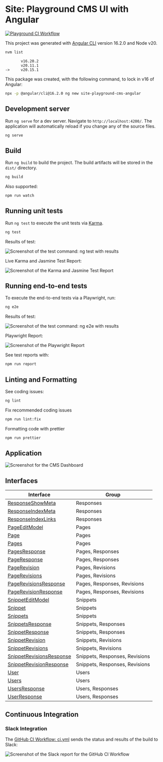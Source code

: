 # Site: Playground CMS UI with Angular

[![Playground CI Workflow](https://github.com/gammamatrix/site-playground-cms-angular/actions/workflows/ci.yml/badge.svg?branch=develop)](.github/workflows/ci.yml)

This project was generated with [Angular CLI](https://github.com/angular/angular-cli) version 16.2.0 and Node v20.

```sh
nvm list
```

```
       v16.20.2
       v20.11.1
->     v20.15.1
```

This package was created, with the following command, to lock in v16 of Angular:

```sh
npx -p @angular/cli@16.2.0 ng new site-playground-cms-angular
```

## Development server

Run `ng serve` for a dev server. Navigate to `http://localhost:4200/`. The application will automatically reload if you change any of the source files.

```sh
ng serve
```

## Build

Run `ng build` to build the project. The build artifacts will be stored in the `dist/` directory.

```sh
ng build
```

Also supported:

```sh
npm run watch
```


## Running unit tests

Run `ng test` to execute the unit tests via [Karma](https://karma-runner.github.io).

```sh
ng test
```
Results of test:

<img src="resources/docs/site-playground-cms-angular-ng-test.png" alt="Screenshot of the test command: ng test with results">

Live Karma and Jasmine Test Report:

<img src="resources/docs/site-playground-cms-angular-ng-test-karma.png" alt="Screenshot of the Karma and Jasmine Test Report">

## Running end-to-end tests

To execute the end-to-end tests via a Playwright, run:

```sh
ng e2e
```

Results of test:

<img src="resources/docs/site-playground-cms-angular-ng-e2e.png" alt="Screenshot of the test command: ng e2e with results">

Playwright Report:

<img src="resources/docs/site-playground-cms-angular-ng-e2e-report.png" alt="Screenshot of the Playwright Report">

See test reports with:

```sh
npm run report
```

## Linting and Formatting

See coding issues:

```sh
ng lint
```

Fix recommended coding issues

```sh
npm run lint:fix
```

Formatting code with prettier

```sh
npm run prettier
```


## Application

<img src="resources/docs/site-playground-cms-angular-dashboard.png" alt="Screenshot for the CMS Dashboard">


## Interfaces

| Interface | Group |
|---------|---------|
| [ResponseShowMeta](src/app/types.ts#L1) | Responses |
| [ResponseIndexMeta](src/app/types.ts#L9) | Responses |
| [ResponseIndexLinks](src/app/types.ts#L16) | Responses |
| [PageEditModel](src/app/types.ts#L23) | Pages |
| [Page](src/app/types.ts#L99) | Pages |
| [Pages](src/app/types.ts#L199) | Pages |
| [PagesResponse](src/app/types.ts#L201) | Pages, Responses |
| [PageResponse](src/app/types.ts#L207) | Pages, Responses |
| [PageRevision](src/app/types.ts#L213) | Pages, Revisions |
| [PageRevisions](src/app/types.ts#L315) | Pages, Revisions |
| [PageRevisionsResponse](src/app/types.ts#L317) | Pages, Responses, Revisions |
| [PageRevisionResponse](src/app/types.ts#L323) | Pages, Responses, Revisions |
| [SnippetEditModel](src/app/types.ts#L328) | Snippets |
| [Snippet](src/app/types.ts#422) | Snippets |
| [Snippets](src/app/types.ts#517) | Snippets |
| [SnippetsResponse](src/app/types.ts#519) | Snippets, Responses |
| [SnippetResponse](src/app/types.ts#525) | Snippets, Responses |
| [SnippetRevision](src/app/types.ts#530) | Snippets, Revisions |
| [SnippetRevisions](src/app/types.ts#626) | Snippets, Revisions |
| [SnippetRevisionsResponse](src/app/types.ts#628) | Snippets, Responses, Revisions |
| [SnippetRevisionResponse](src/app/types.ts#634) | Snippets, Responses, Revisions |
| [User](src/app/types.ts#639) | Users |
| [Users](src/app/types.ts#649) | Users |
| [UsersResponse](src/app/types.ts#651) | Users, Responses |
| [UserResponse](src/app/types.ts#657) | Users, Responses |


## Continuous Integration

### Slack Integration

The [GitHub CI Workflow: ci.yml](.github/workflows/ci.yml) sends the status and results of the build to Slack:

<img src="resources/docs/site-playground-cms-angular-ci-slack-integration.png" alt="Screenshot of the Slack report for the GitHub CI Workflow">
